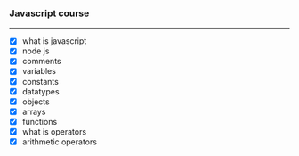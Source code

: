 ### Javascript course
<hr>

- [x] what is javascript
- [x] node js
- [x] comments
- [x] variables
- [x] constants
- [x] datatypes
- [x] objects
- [x] arrays
- [x] functions
- [x] what is operators
- [x] arithmetic operators